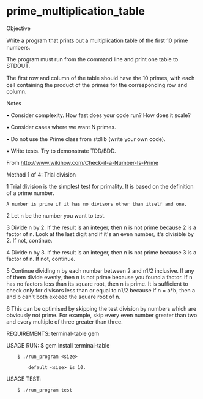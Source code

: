 prime_multiplication_table
==========================
 Objective
 
 Write a program that prints out a multiplication table of the ﬁrst 10 prime
 numbers.
 
 
 The program must run from the command line and print one table to
 STDOUT.
 
 
 The ﬁrst row and column of the table should have the 10 primes, with
 each cell containing the product of the primes for the corresponding row and
 column.
 
 
 
 Notes
 
 
 • Consider complexity. How fast does your code run? How does it scale?
 
 • Consider cases where we want N primes.
 
 • Do not use the Prime class from stdlib (write your own code).
 
 • Write tests. Try to demonstrate TDD/BDD.

 From http://www.wikihow.com/Check-if-a-Number-Is-Prime
 
 Method 1 of 4: Trial division

 1 Trial division is the simplest test for primality. 
 	It is based on the definition of a prime number. 
 	
 	A number is prime if it has no divisors other than itself and one.
 2 Let n be the number you want to test.
 
 3 Divide n by 2. If the result is an integer, then n is not prime because 2
 	is a factor of n. Look at the last digit and if it's an even number, 
 	it's divisible by 2. If not, continue.
 	
 4 Divide n by 3. If the result is an integer, then n is not prime because 3 
 	is a factor of n. If not, continue.
 	
 5 Continue dividing n by each number between 2 and n1/2 inclusive. If any of 
 	them divide evenly, then n is not prime because you found a factor. If n has 
 	no factors less than its square root, then n is prime. It is sufficient 
 	to check only for divisors less than or equal to n1/2 because if 
 	n = a*b, then a and b can't both exceed the square root of n.
 	
 6 This can be optimised by skipping the test division by numbers which are 
 	obviously not prime. For example, skip every even number greater than two
 	and every multiple of three greater than three.

 REQUIREMENTS: 
 		terminal-table gem
 
 USAGE RUN: 
 		$ gem install terminal-table
 		
 		$ ./run_program <size>
 		
			default <size> is 10.

 USAGE TEST: 
 
 		$ ./run_program test



